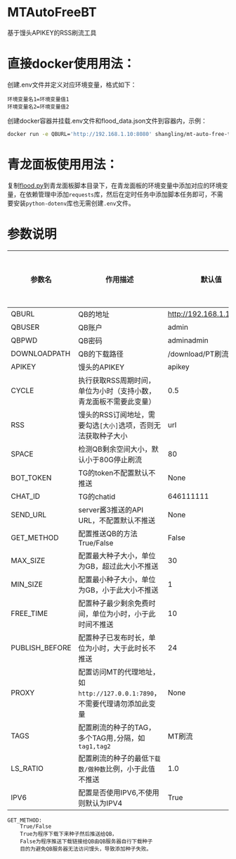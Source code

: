 # MTAutoFreeBT
基于馒头APIKEY的RSS刷流工具

# 直接docker使用用法：
创建.env文件并定义对应环境变量，格式如下：
```
环境变量名1=环境变量值1
环境变量名2=环境变量值2
```
创建docker容器并挂载.env文件和flood_data.json文件到容器内，示例：
```bash
docker run -e QBURL='http://192.168.1.10:8080' shangling/mt-auto-free-to-qb:latest -v ./flood_data.json:/app/flood_data.json -v ./.env:/app/.env
```

# 青龙面板使用用法：
复制[flood.py](./app/flood.py)到青龙面板脚本目录下，在青龙面板的环境变量中添加对应的环境变量，在依赖管理中添加`requests`库，然后在定时任务中添加脚本任务即可，不需要安装`python-dotenv`库也无需创建`.env`文件。

# 参数说明

| 参数名            | 作用描述                                              | 默认值                      | 是否可为空 |
|----------------|---------------------------------------------------|--------------------------|-------|
| QBURL          | QB的地址                                             | http://192.168.1.10:8080 | 否     |
| QBUSER         | QB账户                                              | admin                    | 否     |
| QBPWD          | QB密码                                              | adminadmin               | 否     |
| DOWNLOADPATH   | QB的下载路径                                           | /download/PT刷流           | 否     |
| APIKEY         | 馒头的APIKEY                                         | apikey                   | 否     |
| CYCLE          | 执行获取RSS周期时间，单位为小时（支持小数，青龙面板不需要此变量）                | 0.5                     | 是     |
| RSS            | 馒头的RSS订阅地址，需要勾选`[大小]`选项，否则无法获取种子大小                | url                      | 否     |
| SPACE          | 检测QB剩余空间大小，默认小于80G停止刷流                            | 80                       | 是     |
| BOT_TOKEN      | TG的token不配置默认不推送                                  | None                | 是     |
| CHAT_ID        | TG的chatid                                         | 646111111                | 是     |
| SEND_URL       | server酱3推送的API URL，不配置默认不推送                       |None| 是     |
| GET_METHOD     | 配置推送QB的方法   True/False                            | False                    | 是     |
| MAX_SIZE       | 配置最大种子大小，单位为GB，超过此大小不推送                           | 30                       | 是     |
| MIN_SIZE       | 配置最小种子大小，单位为GB，小于此大小不推送                           | 1                        | 是     |
| FREE_TIME      | 配置种子最少剩余免费时间，单位为小时，小于此时间不推送                       | 10                       | 是     |
| PUBLISH_BEFORE | 配置种子已发布时长，单位为小时，大于此时长不推送                          | 24                       | 是     |
| PROXY          | 配置访问MT的代理地址，如`http://127.0.0.1:7890`，不需要代理请勿添加此变量 | None                     | 是     |
| TAGS           | 配置刷流的种子的TAG，多个TAG用`,`分隔，如`tag1,tag2`              | MT刷流                   | 是     |
| LS_RATIO       | 配置刷流的种子的最低`下载数/做种数`比例，小于此值不推送                     | 1.0                      | 是     |
|IPV6| 配置是否使用IPV6,不使用则默认为IPV4                            |True|是|



```
GET_METHOD:
    True/False
    True为程序下载下来种子然后推送给QB，
    False为程序推送下载链接给QB由QB服务器自行下载种子
    目的为避免QB服务器无法访问馒头，导致添加种子失败。
```